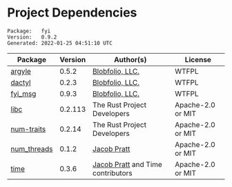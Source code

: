 # Project Dependencies
    Package:   fyi
    Version:   0.9.2
    Generated: 2022-01-25 04:51:10 UTC

| Package | Version | Author(s) | License |
| ---- | ---- | ---- | ---- |
| [argyle](https://github.com/Blobfolio/argyle) | 0.5.2 | [Blobfolio, LLC.](mailto:hello@blobfolio.com) | WTFPL |
| [dactyl](https://github.com/Blobfolio/dactyl) | 0.2.3 | [Blobfolio, LLC.](mailto:hello@blobfolio.com) | WTFPL |
| [fyi_msg](https://github.com/Blobfolio/fyi) | 0.9.3 | [Blobfolio, LLC.](mailto:hello@blobfolio.com) | WTFPL |
| [libc](https://github.com/rust-lang/libc) | 0.2.113 | The Rust Project Developers | Apache-2.0 or MIT |
| [num-traits](https://github.com/rust-num/num-traits) | 0.2.14 | The Rust Project Developers | Apache-2.0 or MIT |
| [num_threads](https://github.com/jhpratt/num_threads) | 0.1.2 | [Jacob Pratt](mailto:open-source@jhpratt.dev) | Apache-2.0 or MIT |
| [time](https://github.com/time-rs/time) | 0.3.6 | [Jacob Pratt](mailto:open-source@jhpratt.dev) and Time contributors | Apache-2.0 or MIT |
